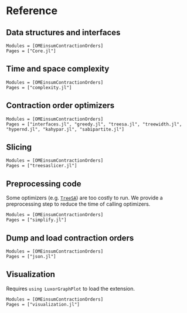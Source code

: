 # Reference

## Data structures and interfaces
```@autodocs
Modules = [OMEinsumContractionOrders]
Pages = ["Core.jl"]
```

## Time and space complexity
```@autodocs
Modules = [OMEinsumContractionOrders]
Pages = ["complexity.jl"]
```

## Contraction order optimizers
```@autodocs
Modules = [OMEinsumContractionOrders]
Pages = ["interfaces.jl", "greedy.jl", "treesa.jl", "treewidth.jl", "hypernd.jl", "kahypar.jl", "sabipartite.jl"]
```

## Slicing
```@autodocs
Modules = [OMEinsumContractionOrders]
Pages = ["treesaslicer.jl"]
```

## Preprocessing code
Some optimizers (e.g. [`TreeSA`](@ref)) are too costly to run. We provide a preprocessing step to reduce the time of calling optimizers.
```@autodocs
Modules = [OMEinsumContractionOrders]
Pages = ["simplify.jl"]
```

## Dump and load contraction orders
```@autodocs
Modules = [OMEinsumContractionOrders]
Pages = ["json.jl"]
```

## Visualization
Requires `using LuxorGraphPlot` to load the extension.

```@autodocs
Modules = [OMEinsumContractionOrders]
Pages = ["visualization.jl"]
```